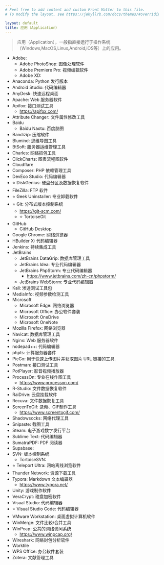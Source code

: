 ```yaml
---
# Feel free to add content and custom Front Matter to this file.
# To modify the layout, see https://jekyllrb.com/docs/themes/#overriding-theme-defaults

layout: default
title: 应用（Application）
---
```


> 应用（Application），一般指直接运行于操作系统（Windows,MacOS,Linux,Android,iOS等）上的应用。

- Adobe:
  - Adobe PhotoShop: 图像处理软件
  - Adobe Premiere Pro: 视频编辑软件
  - Adobe XD:
- Anaconda: Python 发行版本
- Android Studio: 代码编辑器
- AnyDesk: 快速远程桌面
- Apache: Web 服务器软件
- Apifox: 接口测试工具
  - https://apifox.com/
- Attribute Changer: 文件属性修改工具
- Baidu
  - Baidu Naotu: 百度脑图
- Bandizip: 压缩软件
- Blumind: 思维导图工具
- BtSoft: 服务器运维管理工具
- Charles: 网络抓包工具
- ClickCharts: 图表流程图软件
- Cloudflare
- Composer: PHP 依赖管理工具
- DevEco Studio: 代码编辑器
- ⭐ DiskGenius: 硬盘分区及数据恢复软件
- FileZilla: FTP 软件
- ⭐ Geek Uninstaller: 专业卸载软件
- ⭐ Git: 分布式版本控制系统
  - https://git-scm.com/
  - ⭐ TortoiseGit
- GitHub
  - GitHub Desktop
- Google Chrome: 网络浏览器
- HBuilder X: 代码编辑器
- Jenkins: 持续集成工具
- JetBrains
  - JetBrains DataGrip: 数据库管理工具
  - JetBrains Idea: 专业代码编辑器
  - JetBrains PhpStorm: 专业代码编辑器
    - https://www.jetbrains.com/zh-cn/phpstorm/
  - JetBrains WebStorm: 专业代码编辑器
- Kali: 渗透测试工具包
- MediaInfo: 视频参数检测工具
- Microsoft
  - Microsoft Edge: 网络浏览器
  - Microsoft Office: 办公软件套装
  - Microsoft OneDrive
  - Microsoft OneNote
- Mozilla Firefox: 网络浏览器
- Navicat: 数据库管理工具
- Nginx: Web 服务器软件
- nodepad++: 代码编辑器
- phpts: 计算服务器套件
- PicGo: 用于快速上传图片并获取图片 URL 链接的工具.
- Postman: 接口测试工具
- PotPlayer: 影音视频播放器
- ProcessOn: 专业在线作图工具
  - https://www.processon.com/
- R-Studio: 文件数据恢复软件
- RaiDrive: 云盘挂载软件
- Recuva: 文件数据恢复工具
- ScreenToGif: 录频、GIF制作工具
  - https://www.screentogif.com/
- Shadowsocks: 网络代理工具
- Snipaste: 截图工具
- Steam: 电子游戏数字发行平台
- Sublime Text: 代码编辑器
- SumatraPDF: PDF 阅读器
- Supabase:
- SVN: 版本控制系统
  - TortoiseSVN:
- ⭐ Teleport Ultra: 网站离线浏览软件
- Thunder Network: 资源下载工具
- Typora: Markdown 文本编辑器
  - https://www.typora.net/
- Unity: 游戏制作软件
- VeraCrypt: 磁盘加密软件
- Visual Studio: 代码编辑器
- ⭐ Visual Studio Code: 代码编辑器
- VMware Workstation: 桌面虚拟计算机软件
- WinMerge: 文件比较/合并工具
- WinPcap: 公共的网络访问系统
  - https://www.winpcap.org/
- Wireshark: 网络封包分析软件
- Worktile
- WPS Office: 办公软件套装
- Zotera: 文献管理工具
